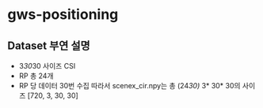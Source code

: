 # gws-positioning

## Dataset 부연 설명
- 3*30*30 사이즈 CSI
- RP 총 24개
- RP 당 데이터 30번 수집
따라서 scenex_cir.npy는 총 (24*30)* 3* 30* 30의 사이즈 [720, 3, 30, 30]
